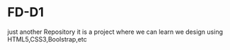 # FD-D1
just another Repository
it is a project where we can learn we design using HTML5,CSS3,Boolstrap,etc
